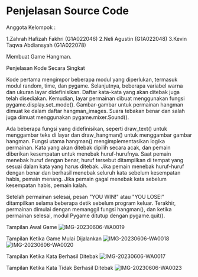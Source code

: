 # Penjelasan Source Code

Anggota Kelompok :

1.Zahrah Hafizah Fakhri (G1A022046)
2.Neli Agustin (G1A022048)
3.Kevin Taqwa Abdiansyah (G1A022078)

Membuat Game Hangman. 

Penjelasan Kode Secara Singkat

Kode pertama mengimpor beberapa modul yang diperlukan, termasuk modul random, time, dan pygame. Selanjutnya, beberapa variabel warna dan ukuran layar didefinisikan. Daftar kata-kata yang akan ditebak juga telah disediakan. Kemudian, layar permainan dibuat menggunakan fungsi pygame.display.set_mode(). Gambar-gambar untuk permainan hangman dimuat ke dalam daftar hangman_images. Suara tebakan benar dan salah juga dimuat menggunakan pygame.mixer.Sound().

Ada beberapa fungsi yang didefinisikan, seperti draw_text() untuk menggambar teks di layar dan draw_hangman() untuk menggambar gambar hangman. Fungsi utama hangman() mengimplementasikan logika permainan. Kata yang akan ditebak dipilih secara acak, dan pemain diberikan kesempatan untuk menebak huruf-hurufnya. Saat pemain menebak huruf dengan benar, huruf tersebut ditampilkan di tempat yang sesuai dalam kata yang harus ditebak. Jika pemain menebak huruf-huruf dengan benar dan berhasil menebak seluruh kata sebelum kesempatan habis, pemain menang. Jika pemain gagal menebak kata sebelum kesempatan habis, pemain kalah.

Setelah permainan selesai, pesan "YOU WIN!" atau "YOU LOSE!" ditampilkan selama beberapa detik sebelum program keluar. Terakhir, permainan dimulai dengan memanggil fungsi hangman(), dan ketika permainan selesai, modul Pygame ditutup dengan pygame.quit().

Tampilan Awal Game
![IMG-20230606-WA0019](https://github.com/KevinTaqwaAbdiansyah/UAS-PBO/assets/129782065/8108bd26-3b77-4b12-a77c-d8ded410e7d9)

Tampilan Ketika Game Mulai Dijalankan
![IMG-20230606-WA0018](https://github.com/KevinTaqwaAbdiansyah/UAS-PBO/assets/129782065/220d9f37-0028-44c9-94d8-0b15ed146fcc)
![IMG-20230606-WA0020](https://github.com/KevinTaqwaAbdiansyah/UAS-PBO/assets/129782065/dfc711d7-c788-49d1-8708-21a45093257f)

Tampilan Ketika Kata Berhasil Ditebak
![IMG-20230606-WA0017](https://github.com/KevinTaqwaAbdiansyah/UAS-PBO/assets/129782065/fd3ff3d7-5317-42ba-afde-3c9670a7817c)

Tampilan Ketika Kata Tidak Berhasil Ditebak
![IMG-20230606-WA0023](https://github.com/KevinTaqwaAbdiansyah/UAS-PBO/assets/129782065/8329d815-f3e4-48d8-8b34-a7693e55f2e8)
